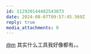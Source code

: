 ```yaml
---
id: 112920144482543873
date: 2024-08-07T09:57:45.569Z
reply: true
media_attachments: 0
---
```


[@m](https://ima.cm/@m) 其实什么工具我好像都有。。

